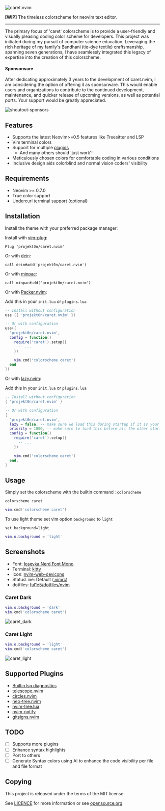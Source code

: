 ![caret.nvim](https://github.com/projekt0n/caret.nvim/assets/24286590/558ae624-ad21-42c9-b5af-8d0663b44998)

**[WIP]** The timeless colorscheme for neovim text editor.

---

The primary focus of 'caret' colorscheme is to provide a user-friendly and visually pleasing coding color scheme for developers. This project was initiated during my pursuit of computer science education. Leveraging the rich heritage of my family's Bandhani (tie-dye textile) craftsmanship, spanning seven generations, I have seamlessly integrated this legacy of expertise into the creation of this colorscheme.

#### Sponsorware

After dedicating approximately 3 years to the development of caret.nvim, I am considering the option of offering it as sponsorware. This would enable users and organizations to contribute to the continued development, maintenance, and quicker release of upcoming versions, as well as potential ports. Your support would be greatly appreciated.

<!-- If you're interested, you can learn more about 'sponsor-spotlight' on
 https://dev.to/ful1e5/lets-give-recognition-to-those-supporting-our-work-on-github-sponsors-b00 -->

![shoutout-sponsors](https://sponsor-spotlight.vercel.app/sponsor?login=ful1e5)

## Features

- Supports the latest Neovim>=0.5 features like Treesitter and LSP
- Vim terminal colors
- Support for multiple [plugins](#supported-plugins)
  - And many others should 'just work'!
- Meticulously chosen colors for comfortable coding in various conditions
- Inclusive design aids colorblind and normal vision coders' visibility

## Requirements

- Neovim >= 0.7.0
- True color support
- Undercurl terminal support (optional)

## Installation

Install the theme with your preferred package manager:

Install with [vim-plug](https://github.com/junegunn/vim-plug):

```vim
Plug 'projekt0n/caret.nvim'
```

Or with [dein](https://github.com/Shougo/dein.vim):

```vim
call dein#add('projekt0n/caret.nvim')
```

Or with [minpac](https://github.com/k-takata/minpac):

```vim
call minpac#add('projekt0n/caret.nvim')
```

Or with [Packer.nvim](https://github.com/wbthomason/packer.nvim):

Add this in your `init.lua` or `plugins.lua`

```lua
-- Install without configuration
use ({ 'projekt0n/caret.nvim' })

-- Or with configuration
use({
  'projekt0n/caret.nvim',
  config = function()
    require('caret').setup({
      -- ...
    })

    vim.cmd('colorscheme caret')
  end
})
```

Or with [lazy.nvim](https://github.com/folke/lazy.nvim):

Add this in your `init.lua` or `plugins.lua`

```lua
-- Install without configuration
{ 'projekt0n/caret.nvim' }

-- Or with configuration
{
  'projekt0n/caret.nvim',
  lazy = false, -- make sure we load this during startup if it is your main colorscheme
  priority = 1000, -- make sure to load this before all the other start plugins
  config = function()
    require('caret').setup({
      -- ...
    })

    vim.cmd('colorscheme caret')
  end,
}
```

## Usage

Simply set the colorscheme with the builtin command `:colorscheme`

```vim
colorscheme caret
```

```lua
vim.cmd('colorscheme caret')
```

To use light theme set vim option `background` to `light`

```vim
set background=light
```

```lua
vim.o.background = 'light'
```

## Screenshots

- Font:
  [Iosevka Nerd Font Mono](https://github.com/ryanoasis/nerd-fonts/tree/master/patched-fonts/Iosevka)
- Terminal:
  [kitty](https://sw.kovidgoyal.net/kitty)
- Icon:
  [nvim-web-devicons](https://github.com/kyazdani42/nvim-web-devicons)
- StatusLine: Default
  ([.vimrc](https://github.com/ful1e5/dotfiles/blob/main/nvim/.config/nvim/lua/ful1e5/statusline.lua))
- dotfiles:
  [ful1e5/dotfiles/nvim](https://github.com/ful1e5/dotfiles/tree/main/nvim/.config/nvim)

### Caret Dark

```lua
vim.o.background = 'dark'
vim.cmd('colorscheme caret')
```

![caret_dark](https://github.com/projekt0n/caret.nvim/assets/24286590/dadb52aa-dba6-45be-a8c3-16780900af45)

### Caret Light

```lua
vim.o.background = 'light'
vim.cmd('colorscheme caret')
```

![caret_light](https://github.com/projekt0n/caret.nvim/assets/24286590/3cf638c7-76dd-444f-9097-9f8fa721917e)

## Supported Plugins

- [Builtin lsp diagnostics](https://neovim.io/doc/user/lsp.html)
- [telescope.nvim](https://github.com/nvim-telescope/telescope.nvim)
- [circles.nvim](https://github.com/projekt0n/circles.nvim)
- [neo-tree.nvim](https://github.com/nvim-neo-tree/neo-tree.nvim)
- [nvim-tree.lua](https://github.com/kyazdani42/nvim-tree.lua)
- [nvim-notify](https://github.com/rcarriga/nvim-notify)
- [gitsigns.nvim](https://github.com/lewis6991/gitsigns.nvim)

## TODO

- [ ] Supports more plugins
- [ ] Enhance syntax highlights
- [ ] Port to others
- [ ] Generate Syntax colors using AI to enhance the code visibility per file and file format

## Copying

This project is released under the terms of the MIT license.

See [LICENCE](./LICENSE) for more information or see [opensource.org](https://opensource.org/licenses/MIT)
